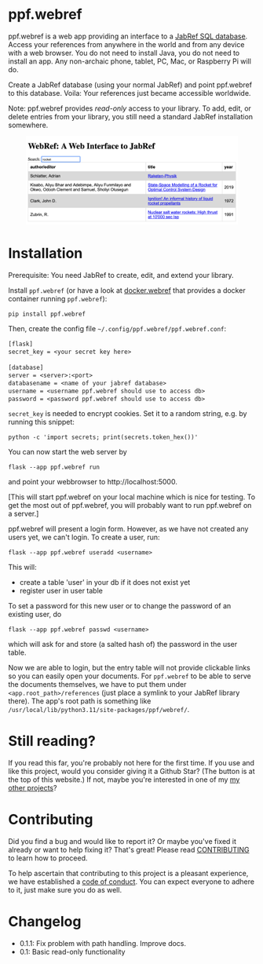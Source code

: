 # ppf.webref

ppf.webref is a web app providing an interface to a [JabRef SQL
database](https://docs.jabref.org/collaborative-work/sqldatabase).
Access your references from anywhere in the world and from any device with a
web browser. You do not need to install Java, you do not need to install an
app. Any non-archaic phone, tablet, PC, Mac, or Raspberry Pi will do.

Create a JabRef database (using your normal JabRef) and point ppf.webref to
this database. Voila: Your references just became accessible worldwide.

Note: ppf.webref provides *read-only* access to your library. To add, edit, or
delete entries from your library, you still need a standard JabRef installation
somewhere.

<p align="middle">
<img alt="Screenshot" src="imgs/webref_screenshot.png" height=180>
</p>


# Installation

Prerequisite: You need JabRef to create, edit, and extend your library.

Install `ppf.webref` (or have a look at
[docker.webref](https://github.com/adrianschlatter/docker.webref) that provides
a docker container running `ppf.webref`):

```shell
pip install ppf.webref
```

Then, create the config file `~/.config/ppf.webref/ppf.webref.conf`:

```
[flask]
secret_key = <your secret key here>

[database]
server = <server>:<port>
databasename = <name of your jabref database>
username = <username ppf.webref should use to access db>
password = <password ppf.webref should use to access db>
```

`secret_key` is needed to encrypt cookies. Set it to a random string, e.g. by
running this snippet:

```shell
python -c 'import secrets; print(secrets.token_hex())'
```

You can now start the web server by

```shell
flask --app ppf.webref run
```

and point your webbrowser to http://localhost:5000.

[This will start ppf.webref on your local machine which is nice for testing.
To get the most out of ppf.webref, you will probably want to run ppf.webref on
a server.]

ppf.webref will present a login form. However, as we have not created any users
yet, we can't login. To create a user, run:

```shell
flask --app ppf.webref useradd <username>
```

This will:

* create a table 'user' in your db if it does not exist yet
* register user <username> in user table

To set a password for this new user or to change the password of an existing
user, do

```shell
flask --app ppf.webref passwd <username>
```

which will ask for and store (a salted hash of) the password in the
user table.

Now we are able to login, but the entry table will not provide clickable links
so you can easily open your documents. For `ppf.webref` to be able to serve the
documents themselves, we have to put them under `<app.root_path>/references`
(just place a symlink to your JabRef library there). The app's root path is
something like `/usr/local/lib/python3.11/site-packages/ppf/webref/`.


# Still reading?

If you read this far, you're probably not here for the first time. If you use
and like this project, would you consider giving it a Github Star? (The button
is at the top of this website.) If not, maybe you're interested in one of my
[my other
projects](https://github.com/adrianschlatter/ppf.sample/blob/develop/docs/list_of_projects.md)?


# Contributing

Did you find a bug and would like to report it? Or maybe you've fixed it
already or want to help fixing it? That's great! Please read
[CONTRIBUTING](./CONTRIBUTING.md) to learn how to proceed.

To help ascertain that contributing to this project is a pleasant experience,
we have established a [code of conduct](./CODE_OF_CONDUCT.md). You can expect
everyone to adhere to it, just make sure you do as well.


# Changelog

* 0.1.1: Fix problem with path handling. Improve docs.
* 0.1: Basic read-only functionality
